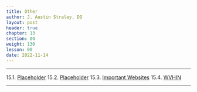```yaml
---
title: Other
author: J. Austin Straley, DO
layout: post
header: true
chapter: 13
section: 00
weight: 130
lesson: 00
date: 2022-11-14
---
```


<hr>

15.1. [Placeholder][100]
15.2. [Placeholder][100]
15.3. [Important Websites][3]
15.4. [WVHIN][4]
<hr>

[3]: /internguidepages/chapter15/3-important-websites/
[4]: /internguidepages/chapter15/4-WVHIN/
[4]: /internguidepages/chapter15/5-moonlighting/
[100]: /pages/placeholder/

